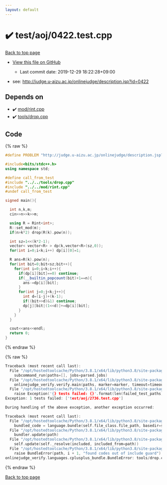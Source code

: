 ```yaml
---
layout: default
---
```


<!-- mathjax config similar to math.stackexchange -->
<script type="text/javascript" async
  src="https://cdnjs.cloudflare.com/ajax/libs/mathjax/2.7.5/MathJax.js?config=TeX-MML-AM_CHTML">
</script>
<script type="text/x-mathjax-config">
  MathJax.Hub.Config({
    TeX: { equationNumbers: { autoNumber: "AMS" }},
    tex2jax: {
      inlineMath: [ ['$','$'] ],
      processEscapes: true
    },
    "HTML-CSS": { matchFontHeight: false },
    displayAlign: "left",
    displayIndent: "2em"
  });
</script>

<script type="text/javascript" src="https://cdnjs.cloudflare.com/ajax/libs/jquery/3.4.1/jquery.min.js"></script>
<script src="https://cdn.jsdelivr.net/npm/jquery-balloon-js@1.1.2/jquery.balloon.min.js" integrity="sha256-ZEYs9VrgAeNuPvs15E39OsyOJaIkXEEt10fzxJ20+2I=" crossorigin="anonymous"></script>
<script type="text/javascript" src="../../../assets/js/copy-button.js"></script>
<link rel="stylesheet" href="../../../assets/css/copy-button.css" />


# :heavy_check_mark: test/aoj/0422.test.cpp

<a href="../../../index.html">Back to top page</a>

* <a href="{{ site.github.repository_url }}/blob/master/test/aoj/0422.test.cpp">View this file on GitHub</a>
    - Last commit date: 2019-12-29 18:22:28+09:00


* see: <a href="http://judge.u-aizu.ac.jp/onlinejudge/description.jsp?id=0422">http://judge.u-aizu.ac.jp/onlinejudge/description.jsp?id=0422</a>


## Depends on

* :heavy_check_mark: <a href="../../../library/mod/rint.cpp.html">mod/rint.cpp</a>
* :heavy_check_mark: <a href="../../../library/tools/drop.cpp.html">tools/drop.cpp</a>


## Code

<a id="unbundled"></a>
{% raw %}
```cpp
#define PROBLEM "http://judge.u-aizu.ac.jp/onlinejudge/description.jsp?id=0422"

#include<bits/stdc++.h>
using namespace std;

#define call_from_test
#include "../../tools/drop.cpp"
#include "../../mod/rint.cpp"
#undef call_from_test

signed main(){

  int n,k,m;
  cin>>n>>k>>m;

  using R = Rint<int>;
  R::set_mod(m);
  if(n>k*2) drop(R(k).pow(n));

  int sz=1<<(k*2-1);
  vector< vector<R> > dp(k,vector<R>(sz,0));
  for(int i=0;i<k;i++) dp[i][0]=1;

  R ans=R(k).pow(n);
  for(int bit=0;bit<sz;bit++){
    for(int i=0;i<k;i++){
      if(dp[i][bit]==0) continue;
      if(__builtin_popcount(bit)+1==n){
        ans-=dp[i][bit];
      }
      for(int j=0;j<k;j++){
        int d=(i-j)+(k-1);
        if((bit>>d)&1) continue;
        dp[j][bit|(1<<d)]+=dp[i][bit];
      }
    }
  }

  cout<<ans<<endl;
  return 0;
}

```
{% endraw %}

<a id="bundled"></a>
{% raw %}
```cpp
Traceback (most recent call last):
  File "/opt/hostedtoolcache/Python/3.8.1/x64/lib/python3.8/site-packages/onlinejudge_verify/main.py", line 181, in main
    subcommand_run(paths=[], jobs=parsed.jobs)
  File "/opt/hostedtoolcache/Python/3.8.1/x64/lib/python3.8/site-packages/onlinejudge_verify/main.py", line 59, in subcommand_run
    onlinejudge_verify.verify.main(paths, marker=marker, timeout=timeout, jobs=jobs)
  File "/opt/hostedtoolcache/Python/3.8.1/x64/lib/python3.8/site-packages/onlinejudge_verify/verify.py", line 133, in main
    raise Exception('{} tests failed: {}'.format(len(failed_test_paths), [str(path.relative_to(pathlib.Path.cwd())) for path in failed_test_paths]))
Exception: 1 tests failed: ['test/aoj/2736.test.cpp']

During handling of the above exception, another exception occurred:

Traceback (most recent call last):
  File "/opt/hostedtoolcache/Python/3.8.1/x64/lib/python3.8/site-packages/onlinejudge_verify/docs.py", line 347, in write_contents
    bundled_code = language.bundle(self.file_class.file_path, basedir=self.cpp_source_path)
  File "/opt/hostedtoolcache/Python/3.8.1/x64/lib/python3.8/site-packages/onlinejudge_verify/languages/cplusplus.py", line 63, in bundle
    bundler.update(path)
  File "/opt/hostedtoolcache/Python/3.8.1/x64/lib/python3.8/site-packages/onlinejudge_verify/languages/cplusplus_bundle.py", line 182, in update
    self.update(self._resolve(included, included_from=path))
  File "/opt/hostedtoolcache/Python/3.8.1/x64/lib/python3.8/site-packages/onlinejudge_verify/languages/cplusplus_bundle.py", line 151, in update
    raise BundleError(path, i + 1, "found codes out of include guard")
onlinejudge_verify.languages.cplusplus_bundle.BundleError: tools/drop.cpp: line 5: found codes out of include guard

```
{% endraw %}

<a href="../../../index.html">Back to top page</a>

